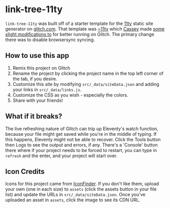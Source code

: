 # link-tree-11ty

`link-tree-11ty` was built off of a starter template for the [11ty](https://11ty.io) static site generator on [glitch.com](https://glitch.com). That template was [~11ty](https://glitch.com/~11ty) which [Cassey](https://glitch.com/@cassey) made [some slight modifications to](https://glitch.com/~11ty-simple) for better running on Glitch. The primary change there was to disable browsersync syncing. 

## How to use this app
1. Remix this project on Glitch
2. Rename the project by clicking the project name in the top left corner of the tab, if you desire.
3. Customize this site by modifying `src/_data/siteData.json` and adding your links in `src/_data/links.js`. 
4. Customize the CSS as you wish - especially the colors.
5. Share with your friends!


## What if it breaks?
The live refreshing nature of Glitch can trip up Eleventy's watch function, because your file might get saved while you're in the middle of typing. If this happens, Eleventy might not be able to recover. Click the Tools button then Logs to see the output and errors, if any. There's a 'Console' button there where if your project needs to be forced to restart, you can type in `refresh` and the enter, and your project will start over.

## Icon Credits
Icons for this project came from [IconFinder](https://www.iconfinder.com/icons/3775424/chemical_links_connection_connections_link_scheme_molecule_network_web_icon_icon). If you don't like them, upload your own (one in each size) to `assets` (click the assets button in your file list) and update the URLs in `src/_data/siteData.json`. Once you've uploaded an asset in `assets`, click the image to see its CDN URL. 